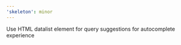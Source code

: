 ```yaml
---
'skeleton': minor
---
```


Use HTML datalist element for query suggestions for autocomplete experience

